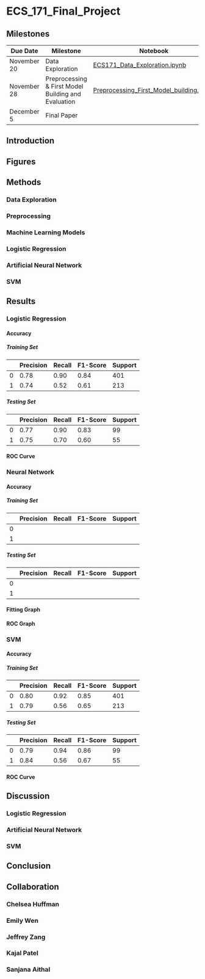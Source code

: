 # ECS_171_Final_Project

## Milestones
|Due Date| Milestone |Notebook|
|---|---|---|
| November 20 | Data Exploration  | [ECS171_Data_Exploration.ipynb](/Milestones/ECS171_Data_Exploration.ipynb)   |
| November 28 | Preprocessing & First Model Building and Evaluation  | [Preprocessing_First_Model_building.ipynb](/Milestones/Preprocessing_First_Model_building.ipynb)  |
|  December 5 | Final Paper |   |

## Introduction

## Figures

## Methods

### Data Exploration

### Preprocessing

### Machine Learning Models

### Logistic Regression

### Artificial Neural Network

### SVM

## Results

### Logistic Regression

#### Accuracy

##### Training Set
|   | Precision  | Recall | F1-Score  | Support  |
|---|---|---|---|---|
| 0 | 0.78 | 0.90 | 0.84 | 401 |
| 1 | 0.74 | 0.52 | 0.61 | 213 |

##### Testing Set
|   | Precision  | Recall | F1-Score  | Support  |
|---|---|---|---|---|
| 0 | 0.77 | 0.90 | 0.83 | 99 |
| 1 | 0.75 | 0.70 | 0.60 | 55 |

#### ROC Curve

### Neural Network

#### Accuracy

##### Training Set
|   | Precision  | Recall | F1-Score  | Support  |
|---|---|---|---|---|
| 0 |   |   |   |   |
| 1 |   |   |   |   |

##### Testing Set
|   | Precision  | Recall | F1-Score  | Support  |
|---|---|---|---|---|
| 0 |   |   |   |   |
| 1 |   |   |   |   |


#### Fitting Graph

#### ROC Graph

### SVM

#### Accuracy

##### Training Set
|   | Precision  | Recall | F1-Score  | Support  |
|---|---|---|---|---|
| 0 | 0.80 | 0.92 | 0.85 | 401 |
| 1 | 0.79 | 0.56 | 0.65 | 213 |

##### Testing Set
|   | Precision  | Recall | F1-Score  | Support  |
|---|---|---|---|---|
| 0 | 0.79 | 0.94 | 0.86 | 99 |
| 1 | 0.84 | 0.56 | 0.67 | 55 |

#### ROC Curve

## Discussion

### Logistic Regression

### Artificial Neural Network

### SVM

## Conclusion

## Collaboration

### Chelsea Huffman

### Emily Wen

### Jeffrey Zang

### Kajal Patel

### Sanjana Aithal
